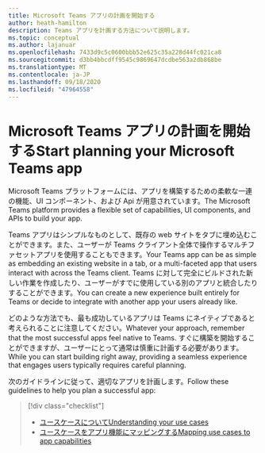 ```yaml
---
title: Microsoft Teams アプリの計画を開始する
author: heath-hamilton
description: Teams アプリを計画する方法について説明します。
ms.topic: conceptual
ms.author: lajanuar
ms.openlocfilehash: 7433d9c5c0600bbb52e625c35a228d44fc021ca8
ms.sourcegitcommit: d3bb4bbcdff9545c9869647dcdbe563a2db868be
ms.translationtype: MT
ms.contentlocale: ja-JP
ms.lasthandoff: 09/18/2020
ms.locfileid: "47964558"
---
```

# <a name="start-planning-your-microsoft-teams-app"></a><span data-ttu-id="2562b-103">Microsoft Teams アプリの計画を開始する</span><span class="sxs-lookup"><span data-stu-id="2562b-103">Start planning your Microsoft Teams app</span></span>

<span data-ttu-id="2562b-104">Microsoft Teams プラットフォームには、アプリを構築するための柔軟な一連の機能、UI コンポーネント、および Api が用意されています。</span><span class="sxs-lookup"><span data-stu-id="2562b-104">The Microsoft Teams platform provides a flexible set of capabilities, UI components, and APIs to build your app.</span></span>

<span data-ttu-id="2562b-105">Teams アプリはシンプルなものとして、既存の web サイトをタブに埋め込むことができます。また、ユーザーが Teams クライアント全体で操作するマルチファセットアプリを使用することもできます。</span><span class="sxs-lookup"><span data-stu-id="2562b-105">Your Teams app can be as simple as embedding an existing website in a tab, or a multi-faceted app that users interact with across the Teams client.</span></span> <span data-ttu-id="2562b-106">Teams に対して完全にビルドされた新しい作業を作成したり、ユーザーがすでに使用している別のアプリと統合したりすることができます。</span><span class="sxs-lookup"><span data-stu-id="2562b-106">You can create a new experience built entirely for Teams or decide to integrate with another app your users already like.</span></span>

<span data-ttu-id="2562b-107">どのような方法でも、最も成功しているアプリは Teams にネイティブであると考えられることに注意してください。</span><span class="sxs-lookup"><span data-stu-id="2562b-107">Whatever your approach, remember that the most successful apps feel native to Teams.</span></span> <span data-ttu-id="2562b-108">すぐに構築を開始することができますが、ユーザーにとって通常は慎重に計画する必要があります。</span><span class="sxs-lookup"><span data-stu-id="2562b-108">While you can start building right away, providing a seamless experience that engages users typically requires careful planning.</span></span>

<span data-ttu-id="2562b-109">次のガイドラインに従って、適切なアプリを計画します。</span><span class="sxs-lookup"><span data-stu-id="2562b-109">Follow these guidelines to help you plan a successful app:</span></span>

> [!div class="checklist"]
>
> * [<span data-ttu-id="2562b-110">ユースケースについて</span><span class="sxs-lookup"><span data-stu-id="2562b-110">Understanding your use cases</span></span>](../../concepts/design/understand-use-cases.md)
> * [<span data-ttu-id="2562b-111">ユースケースをアプリ機能にマッピングする</span><span class="sxs-lookup"><span data-stu-id="2562b-111">Mapping use cases to app capabilities</span></span>](../../concepts/design/map-use-cases.md)
